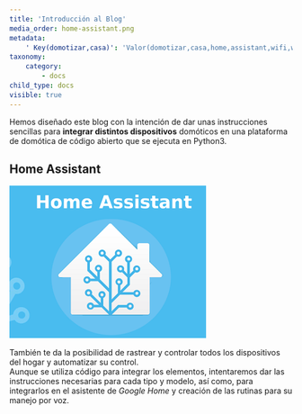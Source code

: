 ```yaml
---
title: 'Introducción al Blog'
media_order: home-assistant.png
metadata:
    ' Key(domotizar,casa)': 'Valor(domotizar,casa,home,assistant,wifi,wi-fi,inteligente,luz,tp-link,regleta,python,automatico,aliexpress,amazon)'
taxonomy:
    category:
        - docs
child_type: docs
visible: true
---
```


Hemos diseñado este blog con la intención de dar unas instrucciones sencillas
para **integrar distintos dispositivos** domóticos en una plataforma de domótica
de código abierto que se ejecuta en Python3.

## Home Assistant

![Home Assistant](home-assistant.png)

También te da la posibilidad de rastrear y controlar todos los dispositivos del hogar y automatizar su control.<br />
Aunque se utiliza código para integrar los elementos, intentaremos dar las instrucciones necesarias para cada tipo y modelo, así como, para integrarlos en el asistente de _Google Home_ y creación de las rutinas para su manejo por voz. 